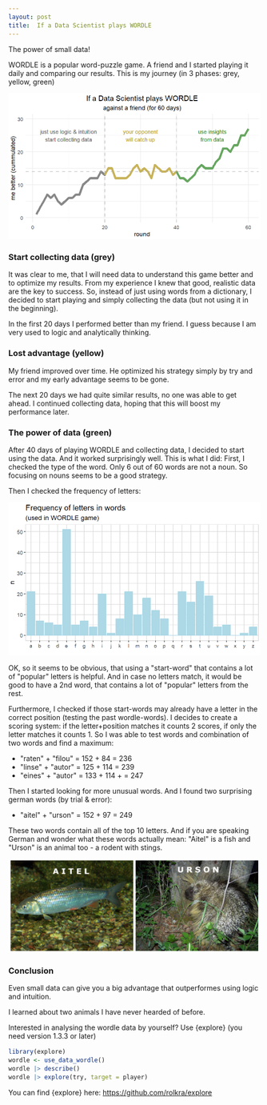 ```yaml
---
layout: post
title:  If a Data Scientist plays WORDLE
---
```


The power of small data!

WORDLE is a popular word-puzzle game. A friend and I started playing it daily and comparing our results. This is my journey (in 3 phases: grey, yellow, green)

![wordle-progress](../images/wordle-progress.png)

### Start collecting data (grey)

It was clear to me, that I will need data to understand this game better and to optimize my results. From my experience I knew that good, realistic data are the key to success. 
So, instead of just using words from a dictionary, I decided to start playing and simply collecting the data (but not using it in the beginning).

In the first 20 days I performed better than my friend. I guess because I am very used to logic and analytically thinking.

### Lost advantage (yellow)

My friend improved over time. He optimized his strategy simply by try and error and my early advantage seems to be gone.

The next 20 days we had quite similar results, no one was able to get ahead. 
I continued collecting data, hoping that this will boost my performance later.

### The power of data (green)

After 40 days of playing WORDLE and collecting data, I decided to start using the data. And it worked surprisingly well. 
This is what I did: First, I checked the type of the word. Only 6 out of 60 words are not a noun. 
So focusing on nouns seems to be a good strategy.

Then I checked the frequency of letters:

![wordle-letters](../images/wordle-letters.png)

OK, so it seems to be obvious, that using a "start-word" that contains a lot of "popular" letters is helpful. And in case no letters match, 
it would be good to have a 2nd word, that contains a lot of "popular" letters from the rest.

Furthermore, I checked if those start-words may already have a letter in the correct position (testing the past wordle-words). 
I decides to create a scoring system: if the letter+position matches it counts 2 scores, if only the letter matches it counts 1. 
So I was able to test words and combination of two words and find a maximum:

* "raten" + "filou" = 152 + 84 = 236
* "linse" + "autor" = 125 + 114 = 239
* "eines" + "autor" = 133 + 114 + = 247

Then I started looking for more unusual words. And I found two surprising german words (by trial & error):

* "aitel" + "urson" = 152 + 97 = 249

These two words contain all of the top 10 letters. And if you are speaking German and wonder what these words actually mean: 
"Aitel" is a fish and "Urson" is an animal too - a rodent with stings.

![wordle-animals](../images/wordle-animals.png)

### Conclusion

Even small data can give you a big advantage that outperformes using logic and intuition.

I learned about two animals I have never hearded of before.

Interested in analysing the wordle data by yourself? Use {explore} (you need version 1.3.3 or later)

```R
library(explore)
wordle <- use_data_wordle()
wordle |> describe()
wordle |> explore(try, target = player)
```

You can find {explore} here: <https://github.com/rolkra/explore>
